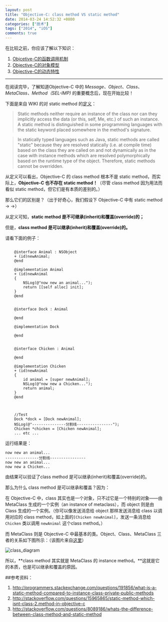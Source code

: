 ```yaml
---
layout: post
title: "Objective-C: class method VS static method"
date: 2014-03-24 14:52:32 +0800
categories: ["技术"]
tags: ["2014", "iOS"]
comments: true
---
```

在比较之前，你应该了解以下知识：

1. [Objcetive-C的函数调用机制](http://blog.csdn.net/likendsl/article/details/7566031)
2. [Objective-C的对象模型](http://blog.devtang.com/blog/2013/10/15/objective-c-object-model/)
3. [Objective-C的动态特性](http://blog.leezhong.com/ios/2013/08/03/dynamic-tips-and-tricks-with-objective-c.html)

---
在阅读完毕，了解知道Objective-C 中的 *Message、Object、Class、MetaClass、Method（SEL-IMP)* 的重要概念后，现在开始比较！

下面是来自 WIKI 的对 static method 的[定义](http://en.wikipedia.org/wiki/Method_\(computer_programming\)#Static_methods)：

>Static methods neither require an instance of the class nor can they implicitly access the data (or this, self, Me, etc.) of such an instance. A static method is distinguished in some programming languages with the static keyword placed somewhere in the method's signature.

>In statically typed languages such as Java, static methods are called "static" because they are resolved statically (i.e. at compile time) based on the class they are called on and not dynamically as in the case with instance methods which are resolved polymorphically based on the runtime type of the object. Therefore, static methods cannot be overridden.


从定义可以看出，Objective-C 的 class method 根本不是 static method，而实际上，**Objective-C 也不存在 static method！**（尽管 class method 因为用法而看似 static method，但它们是有本质的差别的。）

那么它们的区别是？（出于好奇心，我们假设下 Objective-C 中有 static method → →）

<!-- more -->

从定义可知，**static method 是不可继承(inherit)和覆盖(override)的；**

但是，**class method 是可以继承(inherit)和覆盖(override)的。**

请看下面的例子：  
``` objc 

	@interface Animal : NSObject
	+ (id)newAnimal;
	@end
	
	@implementation Animal
	+ (id)newAnimal
	{
	    NSLog(@"now new an animal...");
	    return [[self alloc] init];
	}
	@end
	
	
	@interface Dock : Animal
	
	@end
	
	@implementation Dock
	
	@end
	
	
	@interface Chicken : Animal
	
	@end
	 
	@implementation Chicken
	+ (id)newAnimal
	{
	    id animal = [super newAnimal];
	    NSLog(@"now new a Chicken...");
	    return animal;
	}
	@end
	
	
	
	//Test
	Dock *dock = [Dock newAnimal];
	NSLog(@"---------------分割线----------------");
	Chicken *chicken = [Chicken newAnimal];
	... etc ...  

```

运行结果是：  

	now new an animal...
	---------------分割线----------------
	now new an animal...
	now new a Chicken...

由结果可以验证了class method 是可以继承(inherit)和覆盖(override)的。

那么为什么 class method 是可以继承和覆盖？因为：

在 Objective-C 中，class 其实也是一个对象，只不过它是一个特别的对象——由 MetaClass 生成的一个实例（an instance of metaclass），而 object 则是由 Class 生成的一个实例。（你可以像发送消息给 object 那样发送消息给 class 以调用对应的 class method，如上面的`[Chicken newAnimal]`，发送一条消息给 `Chicken` 类以调用 `newAnimal` 这个class method。）

而 MetaClass 则是 Objective-C 中最基本的类。Object、Class、MetaClass 三者的关系如下图所示：（该图片来自[这里](http://www.sealiesoftware.com/blog/archive/2009/04/14/objc_explain_Classes_and_metaclasses.html)）

![class_diagram](readme/class_diagram.png)


所以，**class method 其实就是 MetaClass 的 instance method。**这就是它的本质，也是可以继承和覆盖的原因。


##参考资料：

1. http://programmers.stackexchange.com/questions/191856/what-is-a-static-method-compared-to-instance-class-private-public-methods
2. http://stackoverflow.com/questions/15965865/static-method-which-isnt-class-2.method-in-objective-c
3. http://stackoverflow.com/questions/8089186/whats-the-difference-between-class-method-and-static-method  

